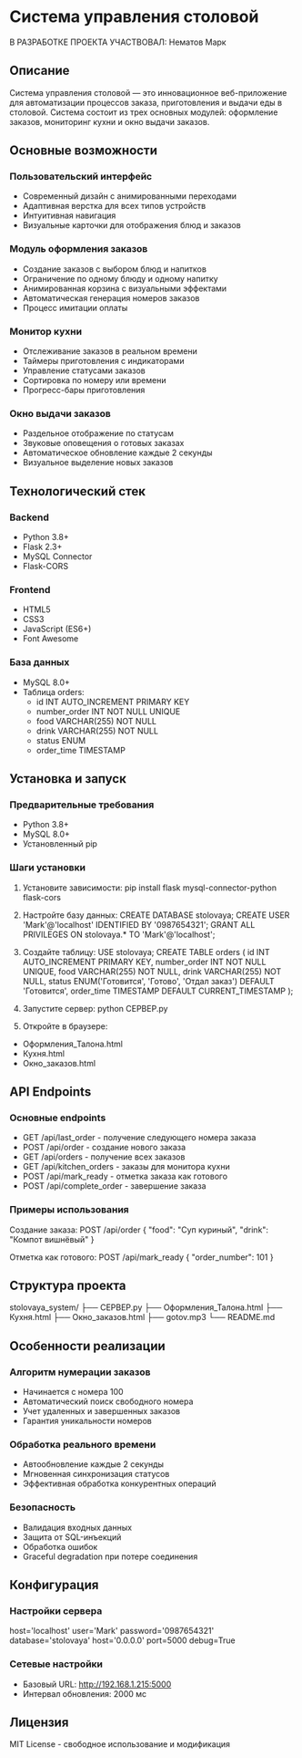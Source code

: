 # Система управления столовой

В РАЗРАБОТКЕ ПРОЕКТА УЧАСТВОВАЛ: Нематов Марк

## Описание

Система управления столовой — это инновационное веб-приложение для автоматизации процессов заказа, приготовления и выдачи еды в столовой. Система состоит из трех основных модулей: оформление заказов, мониторинг кухни и окно выдачи заказов.

## Основные возможности

### Пользовательский интерфейс
- Современный дизайн с анимированными переходами
- Адаптивная верстка для всех типов устройств
- Интуитивная навигация
- Визуальные карточки для отображения блюд и заказов

### Модуль оформления заказов
- Создание заказов с выбором блюд и напитков
- Ограничение по одному блюду и одному напитку
- Анимированная корзина с визуальными эффектами
- Автоматическая генерация номеров заказов
- Процесс имитации оплаты

### Монитор кухни
- Отслеживание заказов в реальном времени
- Таймеры приготовления с индикаторами
- Управление статусами заказов
- Сортировка по номеру или времени
- Прогресс-бары приготовления

### Окно выдачи заказов
- Раздельное отображение по статусам
- Звуковые оповещения о готовых заказах
- Автоматическое обновление каждые 2 секунды
- Визуальное выделение новых заказов

## Технологический стек

### Backend
- Python 3.8+
- Flask 2.3+
- MySQL Connector
- Flask-CORS

### Frontend
- HTML5
- CSS3
- JavaScript (ES6+)
- Font Awesome

### База данных
- MySQL 8.0+
- Таблица orders:
  - id INT AUTO_INCREMENT PRIMARY KEY
  - number_order INT NOT NULL UNIQUE
  - food VARCHAR(255) NOT NULL
  - drink VARCHAR(255) NOT NULL
  - status ENUM
  - order_time TIMESTAMP

## Установка и запуск

### Предварительные требования
- Python 3.8+
- MySQL 8.0+
- Установленный pip

### Шаги установки

1. Установите зависимости:
pip install flask mysql-connector-python flask-cors

2. Настройте базу данных:
CREATE DATABASE stolovaya;
CREATE USER 'Mark'@'localhost' IDENTIFIED BY '0987654321';
GRANT ALL PRIVILEGES ON stolovaya.* TO 'Mark'@'localhost';

3. Создайте таблицу:
USE stolovaya;
CREATE TABLE orders (
    id INT AUTO_INCREMENT PRIMARY KEY,
    number_order INT NOT NULL UNIQUE,
    food VARCHAR(255) NOT NULL,
    drink VARCHAR(255) NOT NULL,
    status ENUM('Готовится', 'Готово', 'Отдал заказ') DEFAULT 'Готовится',
    order_time TIMESTAMP DEFAULT CURRENT_TIMESTAMP
);

4. Запустите сервер:
python СЕРВЕР.py

5. Откройте в браузере:
- Оформления_Талона.html
- Кухня.html
- Окно_заказов.html

## API Endpoints

### Основные endpoints
- GET /api/last_order - получение следующего номера заказа
- POST /api/order - создание нового заказа
- GET /api/orders - получение всех заказов
- GET /api/kitchen_orders - заказы для монитора кухни
- POST /api/mark_ready - отметка заказа как готового
- POST /api/complete_order - завершение заказа

### Примеры использования

Создание заказа:
POST /api/order
{
    "food": "Суп куриный",
    "drink": "Компот вишнёвый"
}

Отметка как готового:
POST /api/mark_ready
{
    "order_number": 101
}

## Структура проекта

stolovaya_system/
├── СЕРВЕР.py
├── Оформления_Талона.html
├── Кухня.html
├── Окно_заказов.html
├── gotov.mp3
└── README.md

## Особенности реализации

### Алгоритм нумерации заказов
- Начинается с номера 100
- Автоматический поиск свободного номера
- Учет удаленных и завершенных заказов
- Гарантия уникальности номеров

### Обработка реального времени
- Автообновление каждые 2 секунды
- Мгновенная синхронизация статусов
- Эффективная обработка конкурентных операций

### Безопасность
- Валидация входных данных
- Защита от SQL-инъекций
- Обработка ошибок
- Graceful degradation при потере соединения

## Конфигурация

### Настройки сервера
host='localhost'
user='Mark'
password='0987654321'
database='stolovaya'
host='0.0.0.0'
port=5000
debug=True

### Сетевые настройки
- Базовый URL: http://192.168.1.215:5000
- Интервал обновления: 2000 мс

## Лицензия

MIT License - свободное использование и модификация
